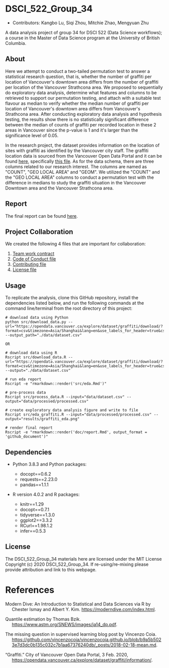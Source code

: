 # DSCI_522_Group_34

- Contributors: Kangbo Lu, Siqi Zhou, Mitchie Zhao, Mengyuan Zhu

A data analysis project of group 34 for DSCI 522 (Data Science workflows); a
course in the Master of Data Science program at the University of
British Columbia.

## About

Here we attempt to conduct a two-tailed permutation test 
to answer a statistical research question, that is, whether 
the number of graffiti per location of Vancouver's downtown area 
differs from the number of graffiti per location of the Vancouver 
Strathcona area. We proposed to sequentially do exploratory data 
analysis, determine what features and columns to be retrieved to support 
our permutation testing, and attach with a suitable test flavour as median
to verify whether the median number of graffiti per location 
of Vancouver's downtown area differs from Vancouver's Strathcona area. 
After conducting exploratory data analysis and hypothesis testing, the results show 
there is no statistically significant difference between the 
median of counts of graffiti per recorded location in these 2 areas in Vancouver
since the p-value is 1 and it's larger than the significance level of 0.05.

In the research project, the dataset provides information on the location of sites with graffiti as identified by the Vancouver city staff. The graffiti location data is sourced from the Vancouver Open Data Portal and it can be found [here](https://opendata.vancouver.ca/pages/home/), specifically [this file](https://opendata.vancouver.ca/explore/dataset/graffiti/download/?format=csv&timezone=Asia/Shanghai&lang=en&use_labels_for_header=true&csv_separator=%3B). As for the data schema, there are three columns related to our research interest. The columns are named as "COUNT", "GEO LOCAL AREA" and "GEOM". We utilized the "COUNT" and the "GEO LOCAL AREA" columns to conduct a permutation test with the difference in medians to study the graffiti situation in the Vancouver Downtown area and the Vancouver Strathcona area.

## Report

The final report can be found
[here](./report/report.html).

## Project Collaboration
We created the following 4 files that are important for collaboration:
  1. [Team work contract](https://github.com/UBC-MDS/DSCI_522_Group_34/blob/main/TEAM_WORK_CONTRACT.md)
  2. [Code of Conduct file](https://github.com/UBC-MDS/DSCI_522_Group_34/blob/main/CODE_OF_CONDUCT.md)
  3. [Contributing file](https://github.com/UBC-MDS/DSCI_522_Group_34/blob/main/CONTRIBUTING.md)
  4. [License file](https://github.com/UBC-MDS/DSCI_522_Group_34/blob/main/LICENSE.md)

## Usage  
To replicate the analysis, clone this GitHub repository, install the dependencies listed below, and run the following commands at the command line/terminal from the root directory of this project:

```
# download data using Python
python src/download_data.py --url="https://opendata.vancouver.ca/explore/dataset/graffiti/download/?format=csv&timezone=Asia/Shanghai&lang=en&use_labels_for_header=true&csv_separator=%3B" --output_path="./data/dataset.csv"

OR

# download data using R
Rscript src/download_data.R --url="https://opendata.vancouver.ca/explore/dataset/graffiti/download/?format=csv&timezone=Asia/Shanghai&lang=en&use_labels_for_header=true&csv_separator=%3B" --output="./data/dataset.csv"

# run eda report
Rscript -e "rmarkdown::render('src/eda.Rmd')"

# pre-process data 
Rscript src/process_data.R --input="data/dataset.csv" --output="data/processed/processed.csv"

# create exploratory data analysis figure and write to file 
Rscript src/eda_graffiti.R --input="data/processed/processed.csv" --output="results/graffiti_eda.png"

# render final report
Rscript -e "rmarkdown::render('doc/report.Rmd', output_format = 'github_document')"
```

## Dependencies

  - Python 3.8.3 and Python packages:
      - docopt==0.6.2
      - requests==2.23.0
      - pandas==1.1.1

  - R version 4.0.2 and R packages:
      - knitr==1.29
      - docopt==0.7.1
      - tidyverse==1.3.0
      - ggplot2==3.3.2
      - RCurl==1.98.1.2
      - infer==0.5.3

## License

The DSCI_522_Group_34 materials here are licensed under 
the MIT License Copyright (c) 2020 DSCI_522_Group_34. 
If re-using/re-mixing please provide attribution and link to this webpage.

# References

<div id="refs" class="references hanging-indent">

<div id="moderndive">

Modern Dive: An Introduction to Statistical and Data Sciences via R 
by Chester Ismay and Albert Y. Kim. <https://moderndive.com/index.html>.

</div>

<div id="quantile">

Quantile estimation by Thomas Bzik. 
<https://www.astm.org/SNEWS/images/ja14_dp.pdf>.

</div>

<div id="sml">

The missing question in supervised learning blog 
post by Vincenzo Coia. <https://github.com/vincenzocoia/vincenzocoia.github.io/blob/b9a5b5023e7d3dc0b135c032c7b1aa67376240db/_posts/2018-02-18-mean.md>.

</div>

<div id="data">

“Graffiti.” City of Vancouver Open Data Portal, 3 Feb. 2020,
<https://opendata.vancouver.ca/explore/dataset/graffiti/information/>.

</div>

</div>